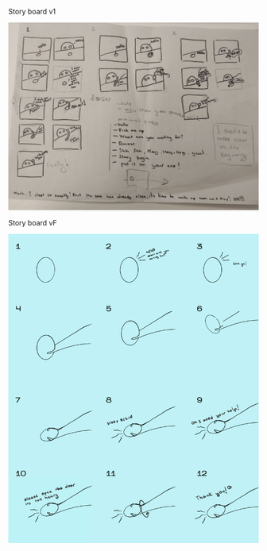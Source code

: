 Story board v1

![Boat shedule](images/storyboard.jpeg)

Story board vF

![Boat shedule](images/Frame16.png)